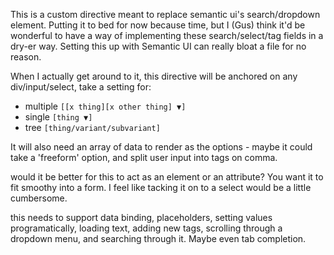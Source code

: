 This is a custom directive meant to replace semantic ui's search/dropdown element.
Putting it to bed for now because time, but I (Gus) think it'd be wonderful to have
a way of implementing these search/select/tag fields in a dry-er way. Setting this 
up with Semantic UI can really bloat a file for no reason. 

When I actually get around to it, this directive will be anchored on any div/input/select, take a setting for:
- multiple `[[x thing][x other thing] ▼]`
- single `[thing ▼]`
- tree `[thing/variant/subvariant]`

It will also need an array of data to render as the options - maybe it could take a 'freeform' option,
and split user input into tags on comma.

would it be better for this to act as an element or an attribute? You want it to fit smoothy into a form.
I feel like tacking it on to a select would be a little cumbersome. 

this needs to support data binding, placeholders, setting values programatically, loading text, 
adding new tags, scrolling through a dropdown menu, and searching through it. Maybe even tab completion.